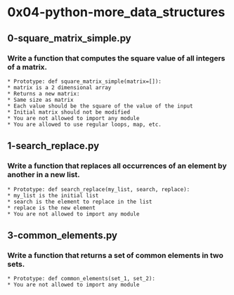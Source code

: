 # 0x04-python-more_data_structures
## 0-square_matrix_simple.py
### Write a function that computes the square value of all integers of a matrix.

    * Prototype: def square_matrix_simple(matrix=[]):
    * matrix is a 2 dimensional array
    * Returns a new matrix:
    * Same size as matrix
    * Each value should be the square of the value of the input
    * Initial matrix should not be modified
    * You are not allowed to import any module
    * You are allowed to use regular loops, map, etc.

## 1-search_replace.py
### Write a function that replaces all occurrences of an element by another in a new list.

    * Prototype: def search_replace(my_list, search, replace):
    * my_list is the initial list
    * search is the element to replace in the list
    * replace is the new element
    * You are not allowed to import any module

## 3-common_elements.py
### Write a function that returns a set of common elements in two sets.

    * Prototype: def common_elements(set_1, set_2):
    * You are not allowed to import any module
